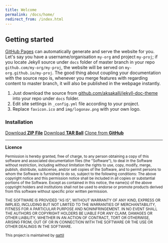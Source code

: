 ```yaml
---
title: Welcome
permalink: /docs/home/
redirect_from: /index.html
---
```


## Getting started

[GitHub Pages](https://pages.github.com) can automatically generate and serve the website for you.
Let's say you have a username/organisation `my-org` and project `my-proj`; if you locate Jekyll source under `docs` folder of master branch in your repo `github.com/my-org/my-proj`, the website will be served on `my-org.github.io/my-proj`.
The good thing about coupling your documentation with the source repo is, whenever you merge features with regarding content to master branch, it will also be published in the webpage instantly.

1. Just download the source from [github.com/aksakalli/jekyll-doc-theme](https://github.com/aksakalli/jekyll-doc-theme/master) into your repo under `docs` folder.
2. Edit site settings in  `_config.yml` file according to your project.
3. Replace `favicon.ico` and `img/logonav.png` with your own logo.

### Installation



<a href="https://github.com/gattil/2016_FiPS_Tutorials/zipball/master" class="btn btn-default active">Download <strong>ZIP File</strong></a>
<a href="https://github.com/gattil/2016_FiPS_Tutorials/tarball/master" class="btn btn-default active">Download <strong>TAR Ball</strong></a>
<a href="https://github.com/gattil/2016_FiPS_Tutorials" class="btn btn-default active">Clone from <strong>GitHub</strong></a>

---

**Licence**

<p><small> Permission is hereby granted, free of charge, to any person obtaining a copy of this software and associated documentation files (the "Software"), to deal in the Software without restriction, including without limitation the rights to use, copy, modify, merge, publish, distribute, sublicense, and/or sell copies of the Software, and to permit persons to whom the Software is furnished to do so, subject to the following conditions: The above copyright notice and this permission notice shall be included in all copies or substantial portions of the Software. Except as contained in this notice, the name(s) of the above copyright holders and institutions shall not be used to endorse or promote products derived from this software without specific prior written permission. </small></p>
<p><small> THE SOFTWARE IS PROVIDED "AS IS", WITHOUT WARRANTY OF ANY KIND, EXPRESS OR IMPLIED, INCLUDING BUT NOT LIMITED TO THE WARRANTIES OF MERCHANTABILITY, FITNESS FOR A PARTICULAR PURPOSE AND NONINFRINGEMENT. IN NO EVENT SHALL THE AUTHORS OR COPYRIGHT HOLDERS BE LIABLE FOR ANY CLAIM, DAMAGES OR OTHER LIABILITY, WHETHER IN AN ACTION OF CONTRACT, TORT OR OTHERWISE, ARISING FROM, OUT OF OR IN CONNECTION WITH THE SOFTWARE OR THE USE OR OTHER DEALINGS IN THE SOFTWARE. </small></p>

<p><small>This project is maintained by <a href="https://github.com/gattil">gattil</a> </small></p>
